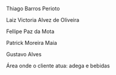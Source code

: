  Thiago Barros Perioto
 
 Laiz Victoria Alvez de Oliveira 
 
 Fellipe Paz da Mota
 
 Patrick Moreira Maia 
 
 Gustavo Alves
 
 Área onde o cliente atua: adega e bebidas
